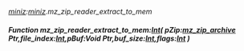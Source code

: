 _[miniz](../../modules/miniz/miniz-module.md):[miniz](../../modules/miniz/miniz-module.md).mz\_zip\_reader\_extract\_to\_mem_
##### Function mz\_zip\_reader\_extract\_to\_mem:[Int](../../modules/wonkey/wonkey-types-int.md)( pZip:[mz_zip_archive](../../modules/miniz/miniz-mz_zip_archive.md) Ptr,file_index:[Int](../../modules/wonkey/wonkey-types-int.md),pBuf:Void Ptr,buf_size:[Int](../../modules/wonkey/wonkey-types-int.md),flags:[Int](../../modules/wonkey/wonkey-types-int.md) )
